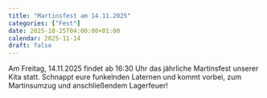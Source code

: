 ```yaml
---
title: "Martinsfest am 14.11.2025"
categories: ["Fest"]
date: 2025-10-25T04:00:00+01:00
calendar: 2025-11-14
draft: false
---
```


Am Freitag, 14.11.2025 findet ab 16:30 Uhr das jährliche Martinsfest unserer Kita statt. Schnappt eure funkelnden Laternen und kommt vorbei, zum Martinsumzug und anschließendem Lagerfeuer!

